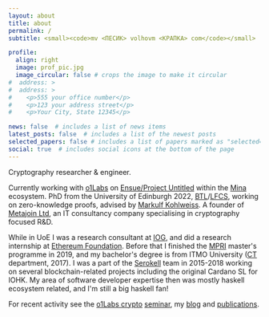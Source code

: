 ```yaml
---
layout: about
title: about
permalink: /
subtitle: <small><code>mv <ПЕСИК> volhovm <КРАПКА> com</code></small>

profile:
  align: right
  image: prof_pic.jpg
  image_circular: false # crops the image to make it circular
#  address: >
#  address: >
#    <p>555 your office number</p>
#    <p>123 your address street</p>
#    <p>Your City, State 12345</p>

news: false  # includes a list of news items
latest_posts: false  # includes a list of the newest posts
selected_papers: false # includes a list of papers marked as "selected={true}"
social: true  # includes social icons at the bottom of the page
---
```


Cryptography researcher & engineer.

Currently working with [o1Labs](https://o1labs.org/) on [Ensue/Project Untitled](https://github.com/o1-labs/ensue-whitepaper/blob/main/whitepaper.pdf) within the [Mina](https://minaprotocol.com/) ecosystem. PhD from the University of Edinburgh 2022, [BTL](https://www.ed.ac.uk/informatics/blockchain)/[LFCS](https://www.ed.ac.uk/studying/postgraduate/degrees/index.php?r=site/view&id=493), working on zero-knowledge proofs, advised by [Markulf Kohlweiss](https://scholar.google.ru/citations?user=pOfF9ygAAAAJ&hl=en&oi=ao). A founder of [Metajoin Ltd](https://find-and-update.company-information.service.gov.uk/company/SC846919), an IT consultancy company specialising in cryptography focused R&D.

While in UoE I was a research consultant at [IOG](https://iohk.io/), and did a research internship at [Ethereum Foundation](https://ethereum.foundation/). Before that I finished the [MPRI](https://wikimpri.dptinfo.ens-cachan.fr/doku.php) master's programme in 2019, and my bachelor's degree is from ITMO University ([CT](https://ditp.ifmo.ru/en/) department, 2017). I was a part of the [Serokell](https://serokell.io/) team in 2015-2018 working on several blockchain-related projects including the original Cardano SL for IOHK. My area of software developer expertise then was mostly haskell ecosystem related, and I'm still a big haskell fan!

For recent activity see the [o1Labs crypto](https://o1labs.notion.site/crypto-reading-group) [seminar](https://www.youtube.com/playlist?list=PLKIvwYrcKk8CjcmmYHwam_m1Yi0pw6pzB), my [blog](/blog) and [publications](/publications).
